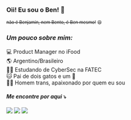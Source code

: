 ### Oii! Eu sou o Ben! :raising_hand:
<sub> ~~não é Benjamin, nem Bento, é Ben mesmo!~~ :satisfied:
  
  
  
  ### ***Um pouco sobre mim:***  
  
  💻 Product Manager no iFood  
  🌎 Argentino/Brasileiro  
  🧑‍🎓 Estudando de CyberSec na FATEC  
  🐱 Pai de dois gatos e um 🐶  
  🏳️‍⚧️ Homem trans, apaixonado por quem eu sou
  
  
  
#### ***Me encontre por aqui*** ⤵️
 <div></a><a href="https://instagram.com/benalvess" target="_blank"><img src="https://img.shields.io/badge/-Instagram-%23E4405F?style=for-the-badge&logo=instagram&logoColor=white" target="_blank"></a> <a href = "mailto:ben.alves@ifood.com.br"><img src="https://img.shields.io/badge/Gmail-D14836?style=for-the-badge&logo=gmail&logoColor=white" target="_blank"></a> <a href="https://www.linkedin.com/in/ben-alves-torres-59a82710b/" target="_blank"><img src="https://img.shields.io/badge/-LinkedIn-%230077B5?style=for-the-badge&logo=linkedin&logoColor=white" target="_blank"></a>   </div>
